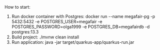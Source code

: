 How to start:

1. Run docker container with Postgres:
   docker run --name megafair-pg -p 5432:5432 -e POSTGRES_USER=megafair -e POSTGRES_PASSWORD=olga1999 -e
   POSTGRES_DB=megafairdb -d postgres:13.3
2. Build project: ./mvnw clean install
3. Run application: java -jar target/quarkus-app/quarkus-run.jar